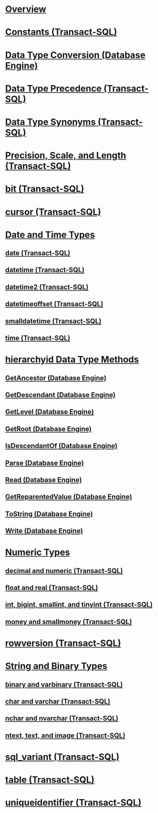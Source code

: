 # [Overview](data-types-transact-sql.md)  
# [Constants (Transact-SQL)](constants-transact-sql.md)  
# [Data Type Conversion (Database Engine)](data-type-conversion-database-engine.md)  
# [Data Type Precedence (Transact-SQL)](data-type-precedence-transact-sql.md)  
# [Data Type Synonyms (Transact-SQL)](data-type-synonyms-transact-sql.md)  
# [Precision, Scale, and Length (Transact-SQL)](precision-scale-and-length-transact-sql.md)  
# [bit (Transact-SQL)](bit-transact-sql.md)  
# [cursor (Transact-SQL)](cursor-transact-sql.md)  
# [Date and Time Types](date-and-time-types.md)  
## [date (Transact-SQL)](date-transact-sql.md)  
## [datetime (Transact-SQL)](datetime-transact-sql.md)  
## [datetime2 (Transact-SQL)](datetime2-transact-sql.md)  
## [datetimeoffset (Transact-SQL)](datetimeoffset-transact-sql.md)  
## [smalldatetime (Transact-SQL)](smalldatetime-transact-sql.md)  
## [time (Transact-SQL)](time-transact-sql.md)  
# [hierarchyid Data Type Methods](hierarchyid-data-type-method-reference.md)  
## [GetAncestor (Database Engine)](getancestor-database-engine.md)  
## [GetDescendant (Database Engine)](getdescendant-database-engine.md)  
## [GetLevel (Database Engine)](getlevel-database-engine.md)  
## [GetRoot (Database Engine)](getroot-database-engine.md)  
## [IsDescendantOf (Database Engine)](isdescendantof-database-engine.md)  
## [Parse (Database Engine)](parse-database-engine.md)  
## [Read (Database Engine)](read-database-engine.md)  
## [GetReparentedValue (Database Engine)](getreparentedvalue-database-engine.md)  
## [ToString (Database Engine)](tostring-database-engine.md)  
## [Write (Database Engine)](write-database-engine.md)  
# [Numeric Types](numeric-types.md)  
## [decimal and numeric (Transact-SQL)](decimal-and-numeric-transact-sql.md)  
## [float and real (Transact-SQL)](float-and-real-transact-sql.md)  
## [int, bigint, smallint, and tinyint (Transact-SQL)](int-bigint-smallint-and-tinyint-transact-sql.md)  
## [money and smallmoney (Transact-SQL)](money-and-smallmoney-transact-sql.md)  
# [rowversion (Transact-SQL)](rowversion-transact-sql.md)  
# [String and Binary Types](string-and-binary-types.md)  
## [binary and varbinary (Transact-SQL)](binary-and-varbinary-transact-sql.md)  
## [char and varchar (Transact-SQL)](char-and-varchar-transact-sql.md)  
## [nchar and nvarchar (Transact-SQL)](nchar-and-nvarchar-transact-sql.md)  
## [ntext, text, and image (Transact-SQL)](ntext-text-and-image-transact-sql.md)  
# [sql_variant (Transact-SQL)](sql-variant-transact-sql.md)  
# [table (Transact-SQL)](table-transact-sql.md)  
# [uniqueidentifier (Transact-SQL)](uniqueidentifier-transact-sql.md)  
